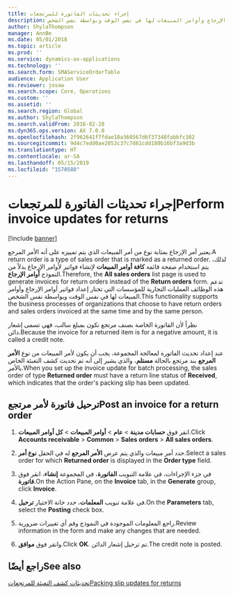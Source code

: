 ```yaml
---
title: إجراء تحديثات الفاتورة للمرتجعات
description: تدعم هذه الوظائف العمليات التجارية للمؤسسات التي تختار إعداد فواتير أوامر الإرجاع وأوامر المبيعات لها في نفس الوقت وبواسطة نفس الشخص.
author: ShylaThompson
manager: AnnBe
ms.date: 05/01/2018
ms.topic: article
ms.prod: ''
ms.service: dynamics-ax-applications
ms.technology: ''
ms.search.form: SMAServiceOrderTable
audience: Application User
ms.reviewer: josaw
ms.search.scope: Core, Operations
ms.custom: ''
ms.assetid: ''
ms.search.region: Global
ms.author: ShylaThompson
ms.search.validFrom: 2016-02-28
ms.dyn365.ops.version: AX 7.0.0
ms.openlocfilehash: 2f962641f7fdae18a360567d6f37348fabbfc302
ms.sourcegitcommit: 9d4c7edd0ae2053c37c7d81cdd180b16bf3a9d3b
ms.translationtype: HT
ms.contentlocale: ar-SA
ms.lasthandoff: 05/15/2019
ms.locfileid: "1570588"
---
```

# <a name="perform-invoice-updates-for-returns"></a><span data-ttu-id="ad83c-103">إجراء تحديثات الفاتورة للمرتجعات</span><span class="sxs-lookup"><span data-stu-id="ad83c-103">Perform invoice updates for returns</span></span> 

[!include [banner](../includes/banner.md)]


<span data-ttu-id="ad83c-104">يعتبر أمر الإرجاع بمثابة نوع من أمر المبيعات الذي يتم تمييزه على أنه الأمر المرجع.</span><span class="sxs-lookup"><span data-stu-id="ad83c-104">A return order is a type of sales order that is marked as a returned order.</span></span> <span data-ttu-id="ad83c-105">لذلك، يتم استخدام صفحة قائمة **كافة أوامر المبيعات** لإنشاء فواتير لأوامر الإرجاع بدلاً من النموذج **أوامر الإرجاع**.</span><span class="sxs-lookup"><span data-stu-id="ad83c-105">Therefore, the **All sales orders** list page is used to generate invoices for return orders instead of the **Return orders** form.</span></span> <span data-ttu-id="ad83c-106">تدعم هذه الوظائف العمليات التجارية للمؤسسات التي تختار إعداد فواتير أوامر الإرجاع وأوامر المبيعات لها في نفس الوقت وبواسطة نفس الشخص.</span><span class="sxs-lookup"><span data-stu-id="ad83c-106">This functionality supports the business processes of organizations that choose to have return orders and sales orders invoiced at the same time and by the same person.</span></span>

<span data-ttu-id="ad83c-107">نظراً لأن الفاتورة الخاصة بصنف مرتجع تكون بمبلغ سالب، فهي تسمى إشعار دائن.</span><span class="sxs-lookup"><span data-stu-id="ad83c-107">Because the invoice for a returned item is for a negative amount, it is called a credit note.</span></span>

<span data-ttu-id="ad83c-108">عند إعداد تحديث الفاتورة لمعالجة المجموعة، يجب أن يكون لأمر المبيعات من نوع **الأمر المرجع** بند مرتجع بالحالة **مستلم**، والذي يشير إلى أنه تم تحديث كشف التعبئة الخاص بالأمر.</span><span class="sxs-lookup"><span data-stu-id="ad83c-108">When you set up the invoice update for batch processing, the sales order of type **Returned order** must have a return line status of **Received**, which indicates that the order's packing slip has been updated.</span></span>

## <a name="post-an-invoice-for-a-return-order"></a><span data-ttu-id="ad83c-109">ترحيل فاتورة لأمر مرتجع</span><span class="sxs-lookup"><span data-stu-id="ad83c-109">Post an invoice for a return order</span></span>

1.  <span data-ttu-id="ad83c-110">انقر فوق **حسابات مدينة** \> **عام** \> **أوامر المبيعات** \> **كل أوامر المبيعات**.</span><span class="sxs-lookup"><span data-stu-id="ad83c-110">Click **Accounts receivable** \> **Common** \> **Sales orders** \> **All sales orders**.</span></span>

2.  <span data-ttu-id="ad83c-111">حدد أمر مبيعات والذي يتم عرض **الأمر المرجع** له في الحقل **نوع أمر**.</span><span class="sxs-lookup"><span data-stu-id="ad83c-111">Select a sales order for which **Returned order** is displayed in the **Order type** field.</span></span>

3.  <span data-ttu-id="ad83c-112">في جزء الإجراءات، في علامة التبويب **الفاتورة**، في المجموعة **إنشاء**، انقر فوق **فاتورة**.</span><span class="sxs-lookup"><span data-stu-id="ad83c-112">On the Action Pane, on the **Invoice** tab, in the **Generate** group, click **Invoice**.</span></span>

4.  <span data-ttu-id="ad83c-113">في علامة تبويب **المعلمات**، حدد خانة الاختيار **ترحيل**.</span><span class="sxs-lookup"><span data-stu-id="ad83c-113">On the **Parameters** tab, select the **Posting** check box.</span></span>

5.  <span data-ttu-id="ad83c-114">راجع المعلومات الموجودة في النموذج وقم أي تغييرات ضرورية.</span><span class="sxs-lookup"><span data-stu-id="ad83c-114">Review information in the form and make any changes that are needed.</span></span>

6.  <span data-ttu-id="ad83c-115">وانقر فوق **موافق**.</span><span class="sxs-lookup"><span data-stu-id="ad83c-115">Click **OK**.</span></span> <span data-ttu-id="ad83c-116">تم ترحيل إشعار الدائن.</span><span class="sxs-lookup"><span data-stu-id="ad83c-116">The credit note is posted.</span></span>

## <a name="see-also"></a><span data-ttu-id="ad83c-117">راجع أيضًا</span><span class="sxs-lookup"><span data-stu-id="ad83c-117">See also</span></span>

[<span data-ttu-id="ad83c-118">تحديثات كشف التعبئة للمرتجعات</span><span class="sxs-lookup"><span data-stu-id="ad83c-118">Packing slip updates for returns</span></span>](packing-slip-updates-returns.md)

  


